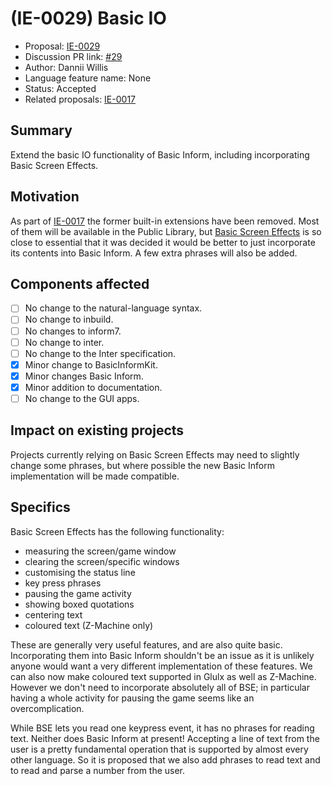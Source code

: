 # (IE-0029) Basic IO

* Proposal: [IE-0029](0029-basic-io.md)
* Discussion PR link: [#29](https://github.com/ganelson/inform-evolution/pull/29)
* Author: Dannii Willis
* Language feature name: None
* Status: Accepted
* Related proposals: [IE-0017](0017-apps-and-extensions.m)

## Summary

Extend the basic IO functionality of Basic Inform, including incorporating
Basic Screen Effects.

## Motivation

As part of [IE-0017](0017-apps-and-extensions.m) the former built-in extensions
have been removed. Most of them will be available in the Public Library, but
[Basic Screen Effects](https://github.com/ganelson/inform/blob/r10.1/inform7/Internal/Extensions/Emily%20Short/Basic%20Screen%20Effects.i7x)
is so close to essential that it was decided it would be better to just incorporate
its contents into Basic Inform. A few extra phrases will also be added.

## Components affected

- [ ] No change to the natural-language syntax.
- [ ] No change to inbuild.
- [ ] No changes to inform7.
- [ ] No change to inter.
- [ ] No change to the Inter specification.
- [x] Minor change to BasicInformKit.
- [x] Minor changes Basic Inform.
- [x] Minor addition to documentation.
- [ ] No change to the GUI apps.

## Impact on existing projects

Projects currently relying on Basic Screen Effects may need to slightly change
some phrases, but where possible the new Basic Inform implementation will be made
compatible.

## Specifics

Basic Screen Effects has the following functionality:

- measuring the screen/game window
- clearing the screen/specific windows
- customising the status line
- key press phrases
- pausing the game activity
- showing boxed quotations
- centering text
- coloured text (Z-Machine only)

These are generally very useful features, and are also quite basic. Incorporating
them into Basic Inform shouldn't be an issue as it is unlikely anyone would want
a very different implementation of these features. We can also now make coloured
text supported in Glulx as well as Z-Machine. However we don't need to incorporate
absolutely all of BSE; in particular having a whole activity for pausing the game
seems like an overcomplication.

While BSE lets you read one keypress event, it has no phrases for reading text.
Neither does Basic Inform at present! Accepting a line of text from the user is
a pretty fundamental operation that is supported by almost every other language.
So it is proposed that we also add phrases to read text and to read and parse a
number from the user.